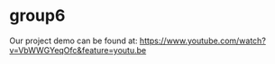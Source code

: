 # group6
Our project demo can be found at: https://www.youtube.com/watch?v=VbWWGYeqOfc&feature=youtu.be
